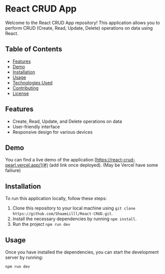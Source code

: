 # React CRUD App

Welcome to the React CRUD App repository! This application allows you to perform CRUD (Create, Read, Update, Delete) operations on data using React.

## Table of Contents

- [Features](#features)
- [Demo](#demo)
- [Installation](#installation)
- [Usage](#usage)
- [Technologies Used](#technologies-used)
- [Contributing](#contributing)
- [License](#license)

## Features

- Create, Read, Update, and Delete operations on data
- User-friendly interface
- Responsive design for various devices

## Demo

You can find a live demo of the application [https://react-crud-pearl.vercel.app/](#) (add link once deployed).
(May be Vercel have some failiure)

## Installation

To run this application locally, follow these steps:

1. Clone this repository to your local machine using `git clone https://github.com/Shaamiilll/React-CRUD.git`.
2. Install the necessary dependencies by running `npm install`.
3. Run the project `npm run dev`

## Usage

Once you have installed the dependencies, you can start the development server by running:

```bash
npm run dev
